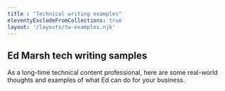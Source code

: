 ```yaml
---
title : "Technical writing examples"
eleventyExcludeFromCollections: true
layout: '/layouts/tw-examples.njk'
---
```


## Ed Marsh tech writing samples

As a long-time technical content professional, here are some real-world thoughts and examples of what Ed can do for your business.